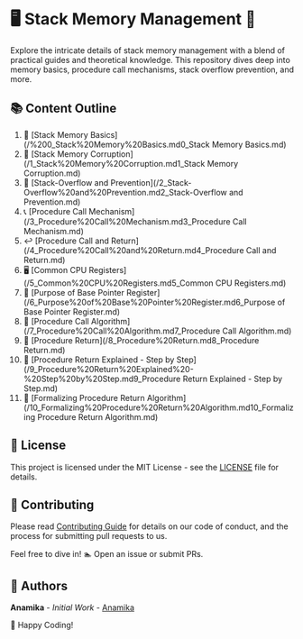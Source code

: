 # 🖥️ Stack Memory Management 🚀

Explore the intricate details of stack memory management with a blend of practical guides and theoretical knowledge. This repository dives deep into memory basics, procedure call mechanisms, stack overflow prevention, and more.

## 📚 Content Outline

1. 🧠 [Stack Memory Basics](/%200_Stack%20Memory%20Basics.md0_Stack Memory Basics.md)
2. 🐛 [Stack Memory Corruption](/1_Stack%20Memory%20Corruption.md1_Stack Memory Corruption.md)
3. 🛑 [Stack-Overflow and Prevention](/2_Stack-Overflow%20and%20Prevention.md2_Stack-Overflow and Prevention.md)
4. 📞 [Procedure Call Mechanism](/3_Procedure%20Call%20Mechanism.md3_Procedure Call Mechanism.md)
5. ↩️ [Procedure Call and Return](/4_Procedure%20Call%20and%20Return.md4_Procedure Call and Return.md)
6. 🖥️ [Common CPU Registers](/5_Common%20CPU%20Registers.md5_Common CPU Registers.md)
7. 📌 [Purpose of Base Pointer Register](/6_Purpose%20of%20Base%20Pointer%20Register.md6_Purpose of Base Pointer Register.md)
8. 📝 [Procedure Call Algorithm](/7_Procedure%20Call%20Algorithm.md7_Procedure Call Algorithm.md)
9. 🔄 [Procedure Return](/8_Procedure%20Return.md8_Procedure Return.md)
10. 🧩 [Procedure Return Explained - Step by Step](/9_Procedure%20Return%20Explained%20-%20Step%20by%20Step.md9_Procedure Return Explained - Step by Step.md)
11. 📜 [Formalizing Procedure Return Algorithm](/10_Formalizing%20Procedure%20Return%20Algorithm.md10_Formalizing Procedure Return Algorithm.md)

## 📄 License
This project is licensed under the MIT License - see the [LICENSE](LICENSE) file for details.

## 🤝 Contributing
Please read [Contributing Guide](CONTRIBUTING.md) for details on our code of conduct, and the process for submitting pull requests to us.

Feel free to dive in! 🏊 Open an issue or submit PRs.

## 👥 Authors
**Anamika** - *Initial Work* - [Anamika](https://github.com/ANSANJAY)


🚀 Happy Coding!
